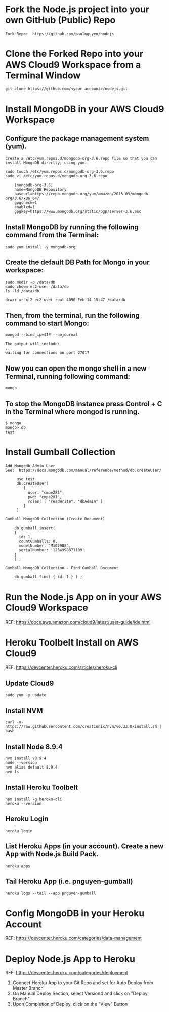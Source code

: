 

# Fork the Node.js project into your own GitHub (Public) Repo

	Fork Repo:  https://github.com/paulnguyen/nodejs

# Clone the Forked Repo into your AWS Cloud9 Workspace from a Terminal Window

	git clone https://github.com/<your account>/nodejs.git

# Install MongoDB in your AWS Cloud9 Workspace

## Configure the package management system (yum).

    Create a /etc/yum.repos.d/mongodb-org-3.6.repo file so that you can install MongoDB directly, using yum.

    sudo touch /etc/yum.repos.d/mongodb-org-3.6.repo
    sudo vi /etc/yum.repos.d/mongodb-org-3.6.repo

```
    [mongodb-org-3.6]
    name=MongoDB Repository
    baseurl=https://repo.mongodb.org/yum/amazon/2013.03/mongodb-org/3.6/x86_64/
    gpgcheck=1
    enabled=1
    gpgkey=https://www.mongodb.org/static/pgp/server-3.6.asc
```  

## Install MongoDB by running the following command from the Terminal:

    sudo yum install -y mongodb-org

## Create the default DB Path for Mongo in your workspace:

    sudo mkdir -p /data/db
    sudo chown ec2-user /data/db  
    ls -ld /data/db

    drwxr-xr-x 2 ec2-user root 4096 Feb 14 15:47 /data/db

## Then, from the terminal, run the following command to start Mongo:

    mongod --bind_ip=$IP --nojournal

    The output will include:
    ...
    waiting for connections on port 27017

## Now you can open the mongo shell in a new Terminal, running following command:

    mongo

## To stop the MongoDB instance press Control + C in the Terminal where mongod is running.

    $ mongo
    mongo> db
    test

# Install Gumball Collection

	Add Mongodb Admin User
	See:  https://docs.mongodb.com/manual/reference/method/db.createUser/

```
	 use test
	 db.createUser(
	    {
	      user: "cmpe281",
	      pwd: "cmpe281",
	      roles: [ "readWrite", "dbAdmin" ]
	    }
	 )
```

	Gumball MongoDB Collection (Create Document)

```
	db.gumball.insert(
	{ 
	  id: 1,
	  countGumballs: 8,
	  modelNumber: 'M102988',
	  serialNumber: '1234998871109' 
	}
	) ;
```

	Gumball MongoDB Collection - Find Gumball Document

```
	db.gumball.find( { id: 1 } ) ;
```

# Run the Node.js App on in your AWS Cloud9 Workspace

REF: https://docs.aws.amazon.com/cloud9/latest/user-guide/ide.html

# Heroku Toolbelt Install on AWS Cloud9

REF: https://devcenter.heroku.com/articles/heroku-cli

## Update Cloud9
	
	sudo yum -y update

## Install NVM

	curl -o- https://raw.githubusercontent.com/creationix/nvm/v0.33.0/install.sh | bash

## Install Node 8.9.4

	nvm install v8.9.4
	node --version
	nvm alias default 8.9.4
	nvm ls

## Install Heroku Toolbelt   

	npm install -g heroku-cli
	heroku --version

## Heroku Login

	heroku login

## List Heroku Apps (in your account).  Create a new App with Node.js Build Pack.   

	heroku apps

## Tail Heroku App (i.e. pnguyen-gumball)

	heroku logs --tail --app pnguyen-gumball

# Config MongoDB in your Heroku Account

REF: https://devcenter.heroku.com/categories/data-management

# Deploy Node.js App to Heroku

REF: https://devcenter.heroku.com/categories/deployment

1. Connect Heroku App to your Git Repo and set for Auto Deploy from Master Branch 
2. On Manual Deploy Section, select Version4 and click on "Deploy Branch"
3. Upon Completion of Deploy, click on the "View" Button





